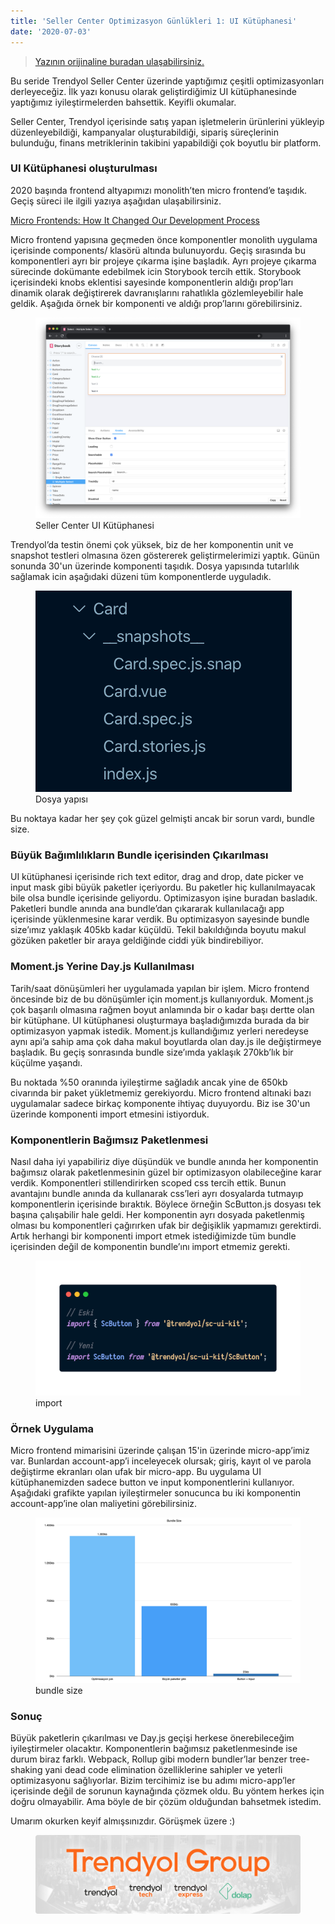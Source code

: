 ```yaml
---
title: 'Seller Center Optimizasyon Günlükleri 1: UI Kütüphanesi'
date: '2020-07-03'
---
```


> [Yazının orijinaline buradan ulaşabilirsiniz.](https://medium.com/trendyol-tech/seller-center-optimizasyon-g%C3%BCnl%C3%BCkleri-1-ui-k%C3%BCt%C3%BCphanesi-8fc38fdc86c8)

Bu seride Trendyol Seller Center üzerinde yaptığımız çeşitli optimizasyonları derleyeceğiz. İlk yazı konusu olarak geliştirdiğimiz UI kütüphanesinde yaptığımız iyileştirmelerden bahsettik. Keyifli okumalar.

Seller Center, Trendyol içerisinde satış yapan işletmelerin ürünlerini yükleyip düzenleyebildiği, kampanyalar oluşturabildiği, sipariş süreçlerinin bulunduğu, finans metriklerinin takibini yapabildiği çok boyutlu bir platform.

### UI Kütüphanesi oluşturulması

2020 başında frontend altyapımızı monolith’ten micro frontend’e taşıdık. Geçiş süreci ile ilgili yazıya aşağıdan ulaşabilirsiniz.

[Micro Frontends: How It Changed Our Development Process](https://medium.com/trendyol-tech/micro-frontends-how-it-changed-our-development-process-a5cf667356da)

Micro frontend yapısına geçmeden önce komponentler monolith uygulama içerisinde components/ klasörü altında bulunuyordu. Geçiş sırasında bu komponentleri ayrı bir projeye çıkarma işine başladık. Ayrı projeye çıkarma sürecinde dokümante edebilmek icin Storybook tercih ettik. Storybook içerisindeki knobs eklentisi sayesinde komponentlerin aldığı prop’ları dinamik olarak değiştirerek davranışlarını rahatlıkla gözlemleyebilir hale geldik. Aşağıda örnek bir komponenti ve aldığı prop’larını görebilirsiniz.

<figure>
  <img loading="lazy" src="./img/seller-center-optimizasyon-gunlukleri/storybook.png" alt="">
  <figcaption>Seller Center UI Kütüphanesi</figcaption>
</figure>

Trendyol’da testin önemi çok yüksek, biz de her komponentin unit ve snapshot testleri olmasına özen göstererek geliştirmelerimizi yaptık. Günün sonunda 30'un üzerinde komponenti taşıdık. Dosya yapısında tutarlılık sağlamak icin aşağıdaki düzeni tüm komponentlerde uyguladık.

<figure>
  <img loading="lazy" src="./img/seller-center-optimizasyon-gunlukleri/folder-structure.png" alt="">
  <figcaption>Dosya yapısı</figcaption>
</figure>

Bu noktaya kadar her şey çok güzel gelmişti ancak bir sorun vardı, bundle size.

### Büyük Bağımlılıkların Bundle içerisinden Çıkarılması

UI kütüphanesi içerisinde rich text editor, drag and drop, date picker ve input mask gibi büyük paketler içeriyordu. Bu paketler hiç kullanılmayacak bile olsa bundle içerisinde geliyordu. Optimizasyon işine buradan basladık. Paketleri bundle anında ana bundle’dan çıkararak kullanılacağı app içerisinde yüklenmesine karar verdik. Bu optimizasyon sayesinde bundle size’ımız yaklaşık 405kb kadar küçüldü. Tekil bakıldığında boyutu makul gözüken paketler bir araya geldiğinde ciddi yük bindirebiliyor.

### Moment.js Yerine Day.js Kullanılması

Tarih/saat dönüşümleri her uygulamada yapılan bir işlem. Micro frontend öncesinde biz de bu dönüşümler için moment.js kullanıyorduk. Moment.js çok başarılı olmasına rağmen boyut anlamında bir o kadar başı dertte olan bir kütüphane. UI kütüphanesi oluşturmaya başladığımızda burada da bir optimizasyon yapmak istedik. Moment.js kullandığımız yerleri neredeyse aynı api’a sahip ama çok daha makul boyutlarda olan day.js ile değiştirmeye başladık. Bu geçiş sonrasında bundle size’ımda yaklaşık 270kb’lık bir küçülme yaşandı.


Bu noktada %50 oranında iyileştirme sağladık ancak yine de 650kb civarında bir paket yükletmemiz gerekiyordu. Micro frontend altınaki bazı uygulamalar sadece birkaç komponente ihtiyaç duyuyordu. Biz ise 30'un üzerinde komponenti import etmesini istiyorduk.

### Komponentlerin Bağımsız Paketlenmesi

Nasıl daha iyi yapabiliriz diye düşündük ve bundle anında her komponentin bağımsız olarak paketlenmesinin güzel bir optimizasyon olabileceğine karar verdik. Komponentleri stillendirirken scoped css tercih ettik. Bunun avantajını bundle anında da kullanarak css’leri ayrı dosyalarda tutmayıp komponentlerin içerisinde bıraktık. Böylece örneğin ScButton.js dosyası tek başına çalışabilir hale geldi. Her komponentin ayrı dosyada paketlenmiş olması bu komponentleri çağırırken ufak bir değişiklik yapmamızı gerektirdi. Artık herhangi bir komponenti import etmek istediğimizde tüm bundle içerisinden değil de komponentin bundle’ını import etmemiz gerekti.

<figure>
  <img loading="lazy" src="./img/seller-center-optimizasyon-gunlukleri/import.png" alt="">
  <figcaption>import</figcaption>
</figure>

### Örnek Uygulama

Micro frontend mimarisini üzerinde çalışan 15'in üzerinde micro-app’imiz var. Bunlardan account-app’i inceleyecek olursak; giriş, kayıt ol ve parola değiştirme ekranları olan ufak bir micro-app. Bu uygulama UI kütüphanemizden sadece button ve input komponentlerini kullanıyor. Aşağıdaki grafikte yapılan iyileştirmeler sonucunca bu iki komponentin account-app’ine olan maliyetini görebilirsiniz.

<figure>
  <img loading="lazy" src="./img/seller-center-optimizasyon-gunlukleri/bundle-size.png" alt="">
  <figcaption>bundle size</figcaption>
</figure>

### Sonuç

Büyük paketlerin çıkarılması ve Day.js geçişi herkese önerebileceğim iyileştirmeler olacaktır. Komponentlerin bağımsız paketlenmesinde ise durum biraz farklı. Webpack, Rollup gibi modern bundler’lar benzer tree-shaking yani dead code elimination özelliklerine sahipler ve yeterli optimizasyonu sağlıyorlar. Bizim tercihimiz ise bu adımı micro-app’ler içerisinde değil de sorunun kaynağında çözmek oldu. Bu yöntem herkes için doğru olmayabilir. Ama böyle de bir çözüm olduğundan bahsetmek istedim.

Umarım okurken keyif almışsınızdır. Görüşmek üzere :)

<figure>
  <img loading="lazy" src="./img/seller-center-optimizasyon-gunlukleri/trendyol.png" alt="">
</figure>
